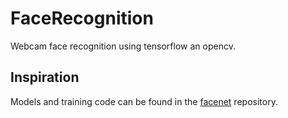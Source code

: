 # FaceRecognition
Webcam face recognition using tensorflow an opencv.

## Inspiration
Models and training code can be found in the [facenet](https://github.com/davidsandberg/facenet) repository.